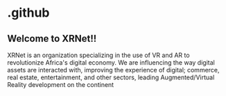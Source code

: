 # .github
<h2> Welcome to XRNet!!</h2>
<p>XRNet is an organization specializing in the use of VR and AR to revolutionize Africa's digital economy. We are influencing the way digital assets are interacted with, improving the experience of digital; commerce, real estate, entertainment, and other sectors, leading Augmented/Virtual Reality development on the continent</p>
